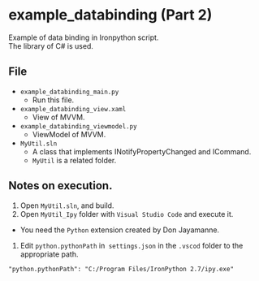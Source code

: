 # example_databinding (Part 2)

Example of data binding in Ironpython script.  
The library of C# is used.

## File

* `example_databinding_main.py`
  * Run this file.
* `example_databinding_view.xaml`
  * View of MVVM.
* `example_databinding_viewmodel.py`
  * ViewModel of MVVM.
* `MyUtil.sln`
  * A class that implements INotifyPropertyChanged and ICommand. 
  * `MyUtil` is a related folder.

## Notes on execution.

1. Open `MyUtil.sln`, and build.
1. Open `MyUtil_Ipy` folder with `Visual Studio Code` and execute it.
  * You need the `Python` extension created by Don Jayamanne.
1. Edit `python.pythonPath` in` settings.json` in the `.vscod` folder to the appropriate path.

```
"python.pythonPath": "C:/Program Files/IronPython 2.7/ipy.exe"
```

